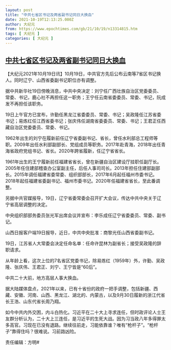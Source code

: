 ```yaml
---
layout: post
title: "中共七省区书记及两省副书记同日大换血"
date: 2021-10-19T12:13:25.000Z
author: 大纪元
from: https://www.epochtimes.com/gb/21/10/19/n13314815.htm
tags: [ 大纪元 ]
categories: [ 大纪元 ]
---
```

<!--1634645605000-->
[中共七省区书记及两省副书记同日大换血](https://www.epochtimes.com/gb/21/10/19/n13314815.htm)
------

<div>
<p>【大纪元2021年10月19日讯】10月19日，中共官方先后公布云南等7省区书记换人。同时辽宁、山西省委副书记职位亦有调整。</p><p>据中共新华社19日傍晚消息，中共中央决定：刘宁任广西壮族自治区党委委员、常委、书记，鹿心社不再担任这一职务；王宁任云南省委委员、常委、书记，阮成发不再担任该职务。</p><p>19日上午官方已宣布，许勤任黑龙江省委委员、常委、书记；吴政隆任江苏省委书记；易炼红任江西省委书记；张庆伟任湖南省委委员、常委、书记；王君正任西藏自治区党委委员、常委、书记。</p><p>1962年出生的刘宁在履新前任辽宁省委副书记、省长，曾任水利部总工程师等职。2009年出任水利部副部长、党组成员等职务。2017年赴青海，2018年出任青海省政府党组书记、省长。2020年跨省履新，任辽宁省省长。</p><p>1961年出生的王宁履新前任福建省省长，曾在新疆自治区建设厅挂职任副厅长。2005年任住建部稽查办公室副主任，后任人事司司长。2013年担任住建部副部长。2015年调任福建省委常委、组织部部长，2017年6月起任福州市委书记。2018年起任福建省委副书记、福州市委书记。2020年任福建省省长，至此番调整。</p><p>另据中共官媒报导，19日，辽宁省委常委会召开扩大会议，传达中共中央关于辽宁省高层调整的决定。</p><p>中央组织部部务委员张光军出席会议并宣布：李乐成任辽宁省委委员、常委、副书记。</p><p>山西日报客户端19日报导，近日，中共中央批准：商黎光任山西省委副书记。</p><p>19日，江苏省人大常委会决定任命名单：任命许昆林为副省长；接受吴政隆的辞职请求。</p><p>从年龄上看，这次上位的7名省区党委书记，除易炼红（1959年）外，许勤、吴政隆、张庆伟、王君正、刘宁、王宁皆是“60后”。</p><p>中共二十大前，地方高层人事大换血。</p><p>据大陆媒体盘点，2021年以来，已有十省份的政府一把手调整，包括新疆、西藏、安徽、河南、山西、黑龙江、湖北的、内蒙古，以及9月30日履新的浙江代省长王浩、山东代省长周乃翔。</p><p>如今中共内外交困，内斗白热化。习近平在二十大上寻求连任，但时政评论人士王友群分析认为，二十大上三连任，是习近平的生死大战。因为习当政八年多得罪太多高官。习现在已没有退路。继续往前走，习能依靠谁？唯有“枪杆子”。“枪杆子”靠得住吗？很难说。习前路凶险。</p><p>责任编辑：方明#</p>
</div>
